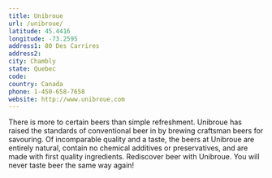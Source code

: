 ```yaml
---
title: Unibroue
url: /unibroue/
latitude: 45.4416
longitude: -73.2595
address1: 80 Des Carrires
address2: 
city: Chambly
state: Quebec
code: 
country: Canada
phone: 1-450-658-7658
website: http://www.unibroue.com
---
```

There is more to certain beers than simple refreshment. Unibroue has raised the standards of conventional beer in by brewing craftsman beers for savouring.  Of incomparable quality and a taste, the beers at Unibroue are entirely natural, contain no chemical additives or preservatives, and are made with first quality ingredients.  Rediscover beer with Unibroue. You will never taste beer the same way again!
